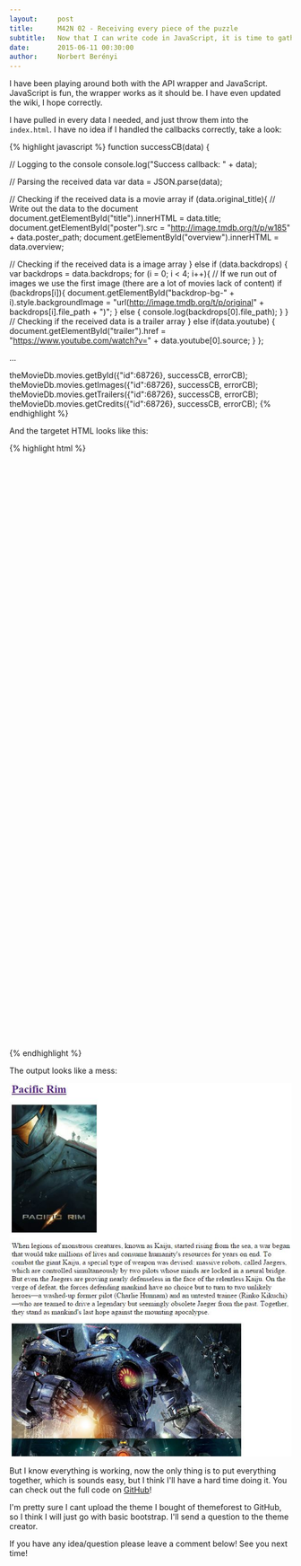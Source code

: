 ```yaml
---
layout:     post
title:      M42N 02 - Receiving every piece of the puzzle
subtitle:   Now that I can write code in JavaScript, it is time to gather all the data we need.
date:       2015-06-11 00:30:00
author:     Norbert Berényi
---
```


I have been playing around both with the API wrapper and JavaScript. JavaScript is fun, the wrapper works as it should be. I have even updated the wiki, I hope correctly.

I have pulled in every data I needed, and just throw them into the `index.html`. I have no idea if I handled the callbacks correctly, take a look:

{% highlight javascript %}
function successCB(data) {

  // Logging to the console
  console.log("Success callback: " + data);

  // Parsing the received data
  var data = JSON.parse(data);

  // Checking if the received data is a movie array
  if (data.original_title){
    // Write out the data to the document
    document.getElementById("title").innerHTML = data.title;
    document.getElementById("poster").src = "http://image.tmdb.org/t/p/w185" + data.poster_path;
    document.getElementById("overview").innerHTML = data.overview;

  // Checking if the received data is a image array
  } else if (data.backdrops) {
    var backdrops = data.backdrops;
    for (i = 0; i < 4; i++){
      // If we run out of images we use the first image (there are a lot of movies lack of content)
      if (backdrops[i]){
        document.getElementById("backdrop-bg-" + i).style.backgroundImage = "url(http://image.tmdb.org/t/p/original" + backdrops[i].file_path + ")";
      } else {
        console.log(backdrops[0].file_path);
      }
    }
  // Checking if the received data is a trailer array
  } else if(data.youtube) {
    document.getElementById("trailer").href = "https://www.youtube.com/watch?v=" + data.youtube[0].source;
  }
};

...

theMovieDb.movies.getById({"id":68726}, successCB, errorCB);
theMovieDb.movies.getImages({"id":68726}, successCB, errorCB);
theMovieDb.movies.getTrailers({"id":68726}, successCB, errorCB);
theMovieDb.movies.getCredits({"id":68726}, successCB, errorCB);
{% endhighlight %}

And the targetet HTML looks like this:

{% highlight html %}
<a id="trailer"><h2 id="title"></h2></a>
<img id="poster"/>
<p id="overview"></p>
<div id="backdrop-bg-0" style="width: 500px; height: 250px; background-size: cover"></div>
<div id="backdrop-bg-1" style="width: 500px; height: 250px; background-size: cover"></div>
<div id="backdrop-bg-2" style="width: 500px; height: 250px; background-size: cover"></div>
<div id="backdrop-bg-3" style="width: 500px; height: 250px; background-size: cover"></div>
{% endhighlight %}

The output looks like a mess:

![The actual page](/images/2015-06-11-receiveing-every-pieco-of-the-puzzle-01.jpg)

But I know everything is working, now the only thing is to put everything together, which is sounds easy, but I think I'll have a hard time doing it. You can check out the full code on [GitHub](https://github.com/norbert-berenyi/movie42night)!

I'm pretty sure I cant upload the theme I bought of themeforest to GitHub, so I think I will just go with basic bootstrap. I'll send a question to the theme creator.

If you have any idea/question please leave a comment below! See you next time!

